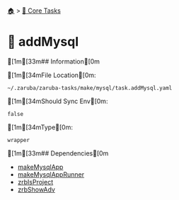 <!--startTocHeader-->
[🏠](../README.md) > [🥝 Core Tasks](README.md)
# 🐬 addMysql
<!--endTocHeader-->

[1m[33m## Information[0m

[1m[34mFile Location[0m:

    ~/.zaruba/zaruba-tasks/make/mysql/task.addMysql.yaml

[1m[34mShould Sync Env[0m:

    false

[1m[34mType[0m:

    wrapper


[1m[33m## Dependencies[0m

* [makeMysqlApp](make-mysql-app.md)
* [makeMysqlAppRunner](make-mysql-app-runner.md)
* [zrbIsProject](zrb-is-project.md)
* [zrbShowAdv](zrb-show-adv.md)